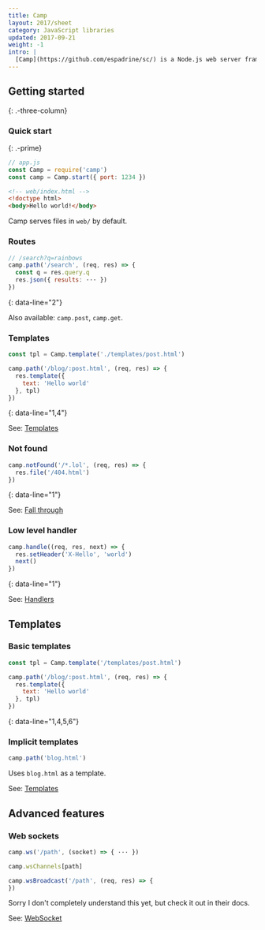 ```yaml
---
title: Camp
layout: 2017/sheet
category: JavaScript libraries
updated: 2017-09-21
weight: -1
intro: |
  [Camp](https://github.com/espadrine/sc/) is a Node.js web server framework. This guide targets Camp v17.x.
---
```


Getting started
---------------
{: .-three-column}

### Quick start
{: .-prime}

```js
// app.js
const Camp = require('camp')
const camp = Camp.start({ port: 1234 })
```

```html
<!-- web/index.html -->
<!doctype html>
<body>Hello world!</body>
```

Camp serves files in `web/` by default.

### Routes

```js
// /search?q=rainbows
camp.path('/search', (req, res) => {
  const q = res.query.q
  res.json({ results: ··· })
})
```
{: data-line="2"}

Also available: `camp.post`, `camp.get`.

### Templates

```js
const tpl = Camp.template('./templates/post.html')

camp.path('/blog/:post.html', (req, res) => {
  res.template({
    text: 'Hello world'
  }, tpl)
})
```
{: data-line="1,4"}

See: [Templates](https://github.com/espadrine/sc/blob/master/doc/Readme.md#templates)

### Not found

```js
camp.notFound('/*.lol', (req, res) => {
  res.file('/404.html')
})
```
{: data-line="1"}

See: [Fall through](https://github.com/espadrine/sc/blob/master/doc/Readme.md#fall-through)

### Low level handler

```js
camp.handle((req, res, next) => {
  res.setHeader('X-Hello', 'world')
  next()
})
```
{: data-line="1"}

See: [Handlers](https://github.com/espadrine/sc/blob/master/doc/Readme.md#handlers)

Templates
---------

### Basic templates

```js
const tpl = Camp.template('/templates/post.html')

camp.path('/blog/:post.html', (req, res) => {
  res.template({
    text: 'Hello world'
  }, tpl)
})
```
{: data-line="1,4,5,6"}

### Implicit templates

```js
camp.path('blog.html')
```

Uses `blog.html` as a template.

See: [Templates](https://github.com/espadrine/sc/blob/master/doc/Readme.md#templates)

Advanced features
-----------------

### Web sockets

```js
camp.ws('/path', (socket) => { ··· })
```

```js
camp.wsChannels[path]
```

```js
camp.wsBroadcast('/path', (req, res) => {
})
```

Sorry I don't completely understand this yet, but check it out in their docs.

See: [WebSocket](https://github.com/espadrine/sc/blob/master/doc/Readme.md#websocket)
